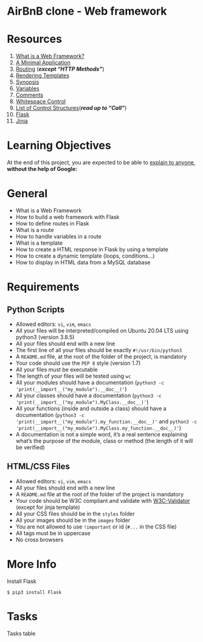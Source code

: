 # AirBnB clone - Web framework

# Resources
1. [What is a Web Framework?](https://intelegain-technologies.medium.com/what-are-web-frameworks-and-why-you-need-them-c4e8806bd0fb)
2. [A Minimal Application](https://flask.palletsprojects.com/en/1.0.x/quickstart/#a-minimal-application)
3. [Routing](https://flask.palletsprojects.com/en/1.0.x/quickstart/#routing) (***except “HTTP Methods”***)
4. [Rendering Templates](https://flask.palletsprojects.com/en/1.0.x/quickstart/#rendering-templates)
5. [Synopsis](https://jinja.palletsprojects.com/en/2.9.x/templates/#synopsis)
6. [Variables](https://jinja.palletsprojects.com/en/2.9.x/templates/#variables)
7. [Comments](https://jinja.palletsprojects.com/en/2.9.x/templates/#comments)
8. [Whitespace Control](https://jinja.palletsprojects.com/en/2.9.x/templates/#whitespace-control)
9. [List of Control Structures](https://jinja.palletsprojects.com/en/2.9.x/templates/#list-of-control-structures)(***read up to “Call”***)
10. [Flask](https://palletsprojects.com/p/flask/)
11. [Jinja](https://jinja.palletsprojects.com/en/2.9.x/templates/)

# Learning Objectives
At the end of this project, you are expected to be able to [explain to anyone](https://fs.blog/feynman-learning-technique/?fbclid=IwAR2K5_BGPVo0QjJXkOIIqNsqcXK4lTskPWJvA0asKQIGtCPWaQBdKmj1Ztg), **without the help of Google:**

# General
* What is a Web Framework
* How to build a web framework with Flask
* How to define routes in Flask
* What is a route
* How to handle variables in a route
* What is a template
* How to create a HTML response in Flask by using a template
* How to create a dynamic template (loops, conditions…)
* How to display in HTML data from a MySQL database

# Requirements
## Python Scripts

* Allowed editors: `vi`, `vim`, `emacs`
* All your files will be interpreted/compiled on Ubuntu 20.04 LTS using python3 (version 3.8.5)
* All your files should end with a new line
* The first line of all your files should be exactly `#!/usr/bin/python3`
* A `README.md` file, at the root of the folder of the project, is mandatory
* Your code should use the `PEP 8` style (version 1.7)
* All your files must be executable
* The length of your files will be tested using `wc`
* All your modules should have a documentation (`python3 -c 'print(__import__("my_module").__doc__)'`)
* All your classes should have a documentation (`python3 -c 'print(__import__("my_module").MyClass.__doc__)'`)
* All your functions (inside and outside a class) should have a documentation (`python3 -c 
'print(__import__("my_module").my_function.__doc__)'` and `python3 -c 
'print(__import__("my_module").MyClass.my_function.__doc__)'`)
* A documentation is not a simple word, it’s a real sentence explaining what’s the purpose of the module, class or method (the length of it will be verified)

## HTML/CSS Files
* Allowed editors: `vi`, `vim`, `emacs`
* All your files should end with a new line
* A `README.md` file at the root of the folder of the project is mandatory
* Your code should be W3C compliant and validate with [W3C-Validator](https://github.com/holbertonschool/W3C-Validator) (except for jinja template)
* All your CSS files should be in the `styles` folder
* All your images should be in the `images` folder
* You are not allowed to use `!important` or id (`#...` in the CSS file)
* All tags must be in uppercase
* No cross browsers

# More Info
Install Flask
```
$ pip3 install Flask
```

# Tasks
Tasks table
